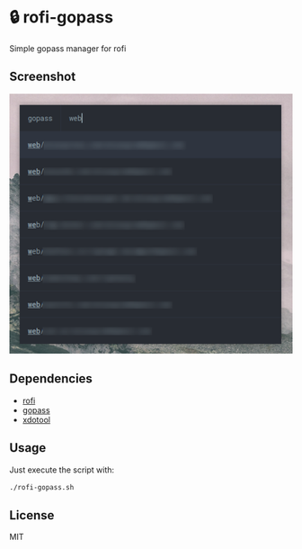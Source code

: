 # 🔒 rofi-gopass
Simple gopass manager for rofi

## Screenshot
![demo-screenshot](./screenshot.png "rofi-gopass")

## Dependencies
- [rofi](https://github.com/DaveDavenport/rofi)
- [gopass](https://github.com/gopasspw/gopass)
- [xdotool](https://github.com/jordansissel/xdotool)

## Usage
Just execute the script with:

```bash
./rofi-gopass.sh
```

## License
MIT

